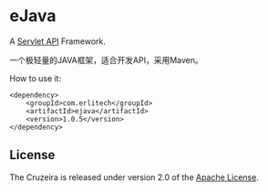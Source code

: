 eJava
============

A [Servlet API](http://docs.oracle.com/javaee/6/api/javax/servlet/package-summary.html) Framework.

一个极轻量的JAVA框架，适合开发API，采用Maven。

How to use it:

    <dependency>
        <groupId>com.erlitech</groupId>
        <artifactId>ejava</artifactId>
        <version>1.0.5</version>
    </dependency>

       
## License
The Cruzeira is released under version 2.0 of the [Apache License](http://www.apache.org/licenses/LICENSE-2.0).
